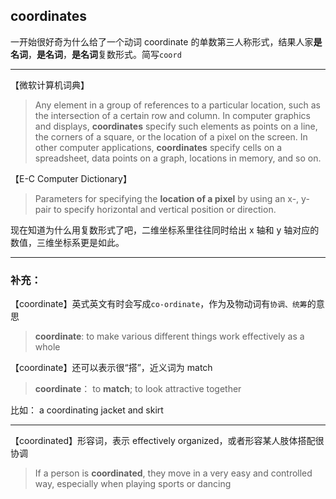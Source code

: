 
## coordinates

一开始很好奇为什么给了一个动词 coordinate 的单数第三人称形式，结果人家**是名词**，**是名词**，**是名词**复数形式。简写`coord`

---

【微软计算机词典】

> Any element in a group of references to a particular location, such as the intersection of a certain row and column. In computer graphics and displays, **coordinates** specify such elements as points on a line, the corners of a square, or the location of a pixel on the screen. In other computer applications, **coordinates** specify cells on a spreadsheet, data points on a graph, locations in memory, and so on. 

【E-C Computer Dictionary】
> Parameters for specifying the **location of a pixel** by using an x-, y-pair to specify horizontal and vertical position or direction.

现在知道为什么用复数形式了吧，二维坐标系里往往同时给出 x 轴和 y 轴对应的数值，三维坐标系更是如此。

---
 
### 补充：

【coordinate】英式英文有时会写成`co-ordinate`，作为及物动词有`协调、统筹`的意思
> **coordinate**: to make various different things work effectively as a whole

【coordinate】还可以表示很“搭”，近义词为 match 
> **coordinate**： to **match**; to look attractive together

比如： a coordinating jacket and skirt

---

【coordinated】形容词，表示 effectively organized，或者形容某人肢体搭配很协调
> If a person is **coordinated**, they move in a very easy and controlled way, especially when playing sports or dancing



